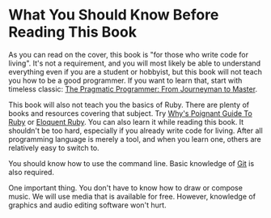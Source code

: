 # What You Should Know Before Reading This Book

As you can read on the cover, this book is "for those who write code for living". It's
not a requirement, and you will most likely be able to understand everything even if you are a
student or hobbyist, but this book will not teach you how to be a good programmer. If you want to
learn that, start with timeless classic: [The Pragmatic Programmer: From Journeyman to
Master](https://www.goodreads.com/book/show/4099.The_Pragmatic_Programmer).

This book will also not teach you the basics of Ruby. There are plenty of books and resources
covering that subject. Try
[Why's Poignant Guide To Ruby](http://mislav.uniqpath.com/poignant-guide/) or
[Eloquent Ruby](https://www.goodreads.com/book/show/9364729-eloquent-ruby). You can also learn it
while reading this book. It shouldn't be too hard, especially if you already write code for living.
After all programming language is merely a tool, and when you learn one, others are relatively
easy to switch to.

You should know how to use the command line. Basic knowledge of [Git](http://git-scm.com/) is also
required.

One important thing. You don't have to know how to draw or compose music. We will use media that is
available for free. However, knowledge of graphics and audio editing software won't hurt.
